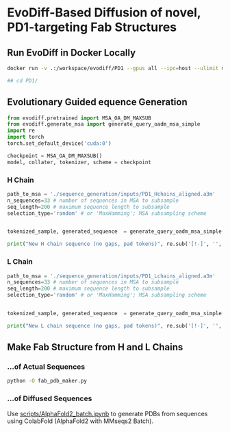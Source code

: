 # EvoDiff-Based Diffusion of novel, PD1-targeting Fab Structures


## Run EvoDiff in Docker Locally
```bash
docker run -v .:/workspace/evodiff/PD1 --gpus all --ipc=host --ulimit memlock=-1 --ulimit stack=67108864 --name evodiff --rm -it evodiff /bin/bash

## cd PD1/
```

## Evolutionary Guided equence Generation

```python
from evodiff.pretrained import MSA_OA_DM_MAXSUB
from evodiff.generate_msa import generate_query_oadm_msa_simple
import re
import torch
torch.set_default_device('cuda:0')

checkpoint = MSA_OA_DM_MAXSUB()
model, collater, tokenizer, scheme = checkpoint
```

### H Chain
```python
path_to_msa = './sequence_generation/inputs/PD1_Hchains_aligned.a3m'
n_sequences=33 # number of sequences in MSA to subsample
seq_length=200 # maximum sequence length to subsample
selection_type='random' # or 'MaxHamming'; MSA subsampling scheme


tokenized_sample, generated_sequence  = generate_query_oadm_msa_simple(path_to_msa, model, tokenizer, n_sequences, seq_length, device=0, selection_type=selection_type)

print("New H chain sequence (no gaps, pad tokens)", re.sub('[!-]', '', generated_sequence[0][0],))
```

### L Chain
```python
path_to_msa = './sequence_generation/inputs/PD1_Lchains_aligned.a3m'
n_sequences=33 # number of sequences in MSA to subsample
seq_length=200 # maximum sequence length to subsample
selection_type='random' # or 'MaxHamming'; MSA subsampling scheme


tokenized_sample, generated_sequence  = generate_query_oadm_msa_simple(path_to_msa, model, tokenizer, n_sequences, seq_length, device=0, selection_type=selection_type)

print("New L chain sequence (no gaps, pad tokens)", re.sub('[!-]', '', generated_sequence[0][0],))
```


## Make Fab Structure from H and L Chains

### ...of Actual Sequences

```bash
python -O fab_pdb_maker.py 
```

### ...of Diffused Sequences

Use [scripts/AlphaFold2_batch.ipynb](scripts/AlphaFold2_batch.ipynb) to generate PDBs from sequences using ColabFold (AlphaFold2 with MMseqs2 Batch).
